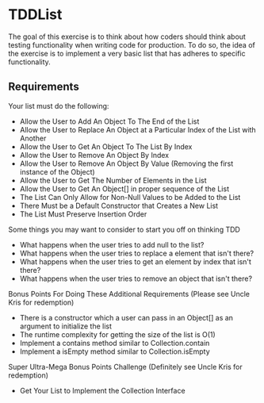 # TDDList

The goal of this exercise is to think about how coders should think about testing functionality when writing code for
production. To do so, the idea of the exercise is to implement a very basic list that has adheres to specific 
functionality.

## Requirements

Your list must do the following:
* Allow the User to Add An Object To The End of the List
* Allow the User to Replace An Object at a Particular Index of the List with Another
* Allow the User to Get An Object To The List By Index
* Allow the User to Remove An Object By Index
* Allow the User to Remove An Object By Value (Removing the first instance of the Object)
* Allow the User to Get The Number of Elements in the List
* Allow the User to Get An Object[] in proper sequence of the List
* The List Can Only Allow for Non-Null Values to be Added to the List
* There Must be a Default Constructor that Creates a New List
* The List Must Preserve Insertion Order

Some things you may want to consider to start you off on thinking TDD

* What happens when the user tries to add null to the list?
* What happens when the user tries to replace a element that isn't there?
* What happens when the user tries to get an element by index that isn't there?
* What happens when the user tries to remove an object that isn't there?

Bonus Points For Doing These Additional Requirements (Please see Uncle Kris for redemption)
* There is a constructor which a user can pass in an Object[] as an argument to initialize the list
* The runtime complexity for getting the size of the list is O(1)
* Implement a contains method similar to Collection.contain
* Implement a isEmpty method similar to Collection.isEmpty

Super Ultra-Mega Bonus Points Challenge (Definitely see Uncle Kris for redemption)
* Get Your List to Implement the Collection Interface
